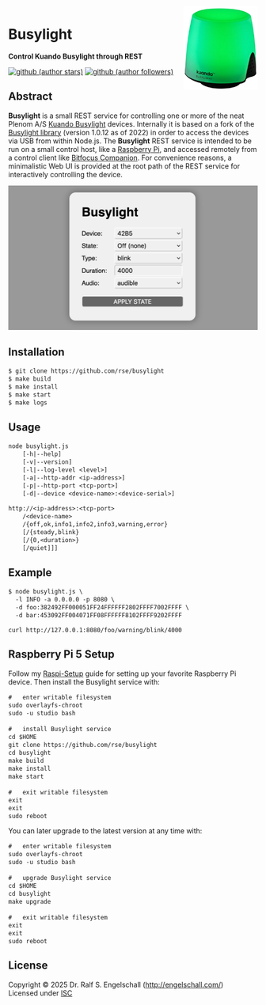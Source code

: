 
<img src="https://raw.githubusercontent.com/rse/busylight/master/screenshot-device.png" width="150" align="right" alt=""/>

Busylight
=========

**Control Kuando Busylight through REST**

[![github (author stars)](https://img.shields.io/github/stars/rse?logo=github&label=author%20stars&color=%233377aa)](https://github.com/rse)
[![github (author followers)](https://img.shields.io/github/followers/rse?label=author%20followers&logo=github&color=%234477aa)](https://github.com/rse)

Abstract
--------

**Busylight** is a small REST service for controlling one or more of the neat
Plenom A/S [Kuando Busylight](https://busylight.com/) devices.
Internally it is based on a fork of the
[Busylight library](https://github.com/yaddran/busylight) (version 1.0.12 as of 2022)
in order to access the devices via USB from within Node.js. The **Busylight**
REST service is intended to be run on a small control host, like a [Raspberry Pi](https://www.raspberrypi.com/),
and accessed remotely from a control client like [Bitfocus Companion](https://bitfocus.io/companion).
For convenience reasons, a minimalistic Web UI is provided at the root path of the REST service
for interactively controlling the device.

![screenshot](screenshot-webui.png)

Installation
------------

```
$ git clone https://github.com/rse/busylight
$ make build
$ make install
$ make start
$ make logs
```

Usage
-----

```
node busylight.js
    [-h|--help]
    [-v|--version]
    [-l|--log-level <level>]
    [-a|--http-addr <ip-address>]
    [-p|--http-port <tcp-port>]
    [-d|--device <device-name>:<device-serial>]
```

```
http://<ip-address>:<tcp-port>
    /<device-name>
    /{off,ok,info1,info2,info3,warning,error}
    [/{steady,blink}
    [/{0,<duration>}
    [/quiet]]]
```

Example
-------

```
$ node busylight.js \
  -l INFO -a 0.0.0.0 -p 8080 \
  -d foo:382492FF000051FF24FFFFFF2802FFFF7002FFFF \
  -d bar:453092FF004071FF08FFFFFF8102FFFF9202FFFF
```

```
curl http://127.0.0.1:8080/foo/warning/blink/4000
```

Raspberry Pi 5 Setup
--------------------

Follow my [Raspi-Setup](https://github.com/rse/raspi-setup/) guide for setting
up your favorite Raspberry Pi device. Then
install the Busylight service with:

```
#   enter writable filesystem
sudo overlayfs-chroot
sudo -u studio bash

#   install Busylight service
cd $HOME
git clone https://github.com/rse/busylight
cd busylight
make build
make install
make start

#   exit writable filesystem
exit
exit
sudo reboot
```

You can later upgrade to the latest version at any time with:
  
```
#   enter writable filesystem
sudo overlayfs-chroot
sudo -u studio bash

#   upgrade Busylight service
cd $HOME
cd busylight
make upgrade

#   exit writable filesystem
exit
exit
sudo reboot
```

License
-------

Copyright &copy; 2025 Dr. Ralf S. Engelschall (http://engelschall.com/)<br/>
Licensed under [ISC](https://spdx.org/licenses/ISC)

